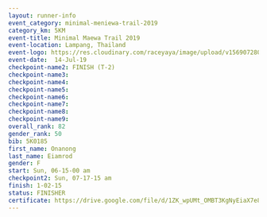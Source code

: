 ```yaml
---
layout: runner-info 
event_category: minimal-meniewa-trail-2019 
category_km: 5KM 
event-title: Minimal Maewa Trail 2019 
event-location: Lampang, Thailand 
event-logo: https://res.cloudinary.com/raceyaya/image/upload/v1569072805/logo/minimal-trail_ktnvsp.jpg 
event-date:  14-Jul-19 
checkpoint-name2: FINISH (T-2) 
checkpoint-name3: 
checkpoint-name4: 
checkpoint-name5: 
checkpoint-name6: 
checkpoint-name7: 
checkpoint-name8: 
checkpoint-name9: 
overall_rank: 82
gender_rank: 50
bib: 5K0185
first_name: Onanong
last_name: Eiamrod
gender: F
start: Sun, 06-15-00 am
checkpoint2: Sun, 07-17-15 am
finish: 1-02-15
status: FINISHER
certificate: https://drive.google.com/file/d/1ZK_wpUMt_OMBT3KgNyEiaX7e8yq3ZhVe/view?usp=sharing
---
```

